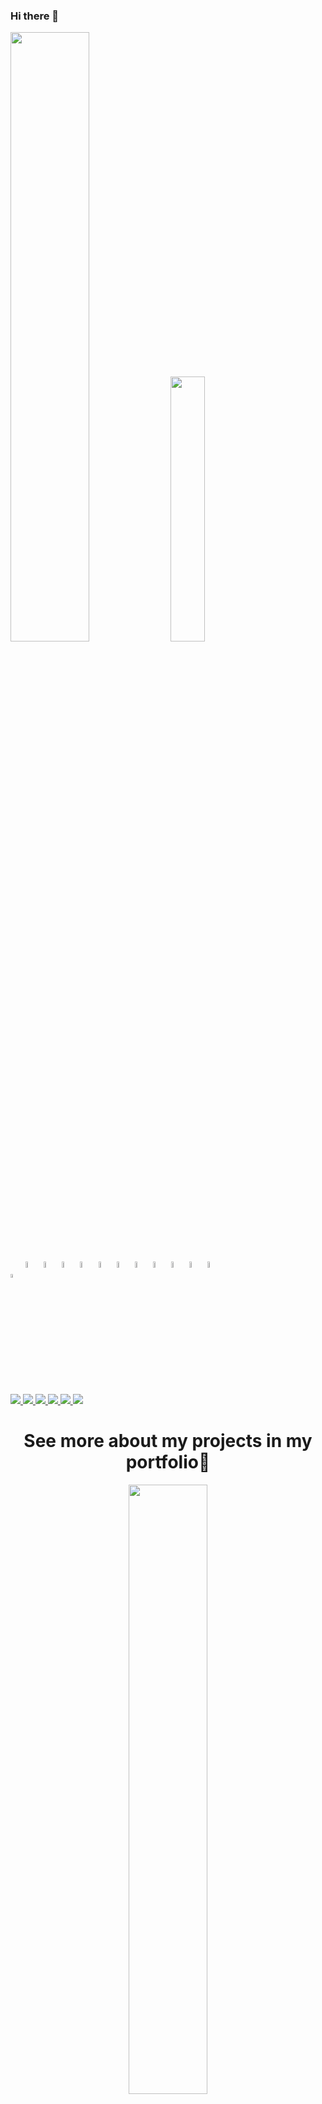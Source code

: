 ### Hi there 👋

<div align="left">
  <img width="50%" height="auto" src="https://github-readme-stats.vercel.app/api?username=LeonardoSarto&show_icons=true&theme=dark">
  <img width="33%" height="auto" src="https://github-readme-stats.vercel.app/api/top-langs/?username=LeonardoSarto&layout=compact&theme=dark&langs_count=8">
  <br>
  <div style="display: inline_block"><br>
    <img align="center" width="4%" height="auto" src="https://cdn.discordapp.com/attachments/921445393169006693/1082531740150681651/html5-logo-10.png">
    <img align="center" width="5%" height="auto" src="https://cdn.discordapp.com/attachments/921445393169006693/1082531359052009513/1200px-CSS3_logo.png">
    <img align="center" width="5%" height="auto" src="https://cdn.discordapp.com/attachments/921445393169006693/1082518014475378708/javascript-logo.png">
    <img align="center" width="5%" height="auto" src="https://cdn.discordapp.com/attachments/921445393169006693/1082530178183479307/bootstrap-logo.png">
    <img align="center" width="5%" height="auto" src="https://cdn.discordapp.com/attachments/921445393169006693/1082518032473137242/typescript-logo.png">
    <img align="center" width="5%" height="auto" src="https://cdn.discordapp.com/attachments/921445393169006693/1082529716164120606/angular-logo.png">
    <img align="center" width="5%" height="auto" src="https://cdn.discordapp.com/attachments/921445393169006693/1082518065251627098/java-logo.png">
    <img align="center" width="5%" height="auto" src="https://cdn.discordapp.com/attachments/921445393169006693/1082530151952302230/springboot-logo.png">
    <img align="center" width="5%" height="auto" src="https://cdn.discordapp.com/attachments/921445393169006693/1082517980132421642/dart-logo.png">
    <img align="center" width="5%" height="auto" src="https://cdn.discordapp.com/attachments/921445393169006693/1082530035669418014/flutter-logo.png">
    <img align="center" width="5%" height="auto" src="https://cdn.discordapp.com/attachments/921445393169006693/1082530165936103424/material-design-logo.png">
    <img align="center" width="5%" height="auto" src="https://cdn.discordapp.com/attachments/921445393169006693/1082518051947290664/golang-logo.png">
  </div>
  <br>
  <a href="https://www.linkedin.com/in/leonardo-sarto-978b99219">
    <img src="https://img.shields.io/badge/LinkedIn-0077B5?style=for-the-badge&logo=linkedin&logoColor=white">
  </a>
  <a href="https://www.twitch.tv/sartoengineer">
    <img src="https://img.shields.io/badge/Twitch-9146FF?style=for-the-badge&logo=twitch&logoColor=white">
  </a>
  <a href="https://www.youtube.com/channel/UC-iyE_7xYS2Y53i0qbRN2cA">
    <img src="https://img.shields.io/badge/YouTube-FF0000?style=for-the-badge&logo=youtube&logoColor=white">
  </a>
  <a href="https://twitter.com/sarto_leonardo">
    <img src="https://img.shields.io/badge/Twitter-1DA1F2?style=for-the-badge&logo=twitter&logoColor=white">
  </a>
  <a href="https://www.facebook.com/sarto.leonardo">
    <img src="https://img.shields.io/badge/Facebook-1877F2?style=for-the-badge&logo=facebook&logoColor=white">
  </a>
  <a href="https://www.instagram.com/sarto_leonardo">
    <img src="https://img.shields.io/badge/Instagram-E4405F?style=for-the-badge&logo=instagram&logoColor=white">
  </a>
</div>


<div align="center">
  <h1>
    See more about my projects in my portfolio📝
  </h1>
  <a href="https://leonardosarto.github.io/portfolio">
    <img width="50%" height="auto" src="https://cdn.discordapp.com/attachments/921445393169006693/1082528974405632061/image.png">
  </a>
</div>
